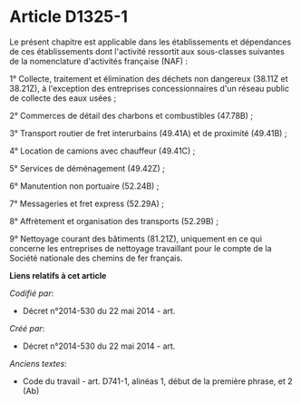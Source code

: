 # Article D1325-1

Le présent chapitre est applicable dans les établissements et dépendances de ces établissements dont l'activité ressortit aux
sous-classes suivantes de la nomenclature d'activités française (NAF) :

1° Collecte, traitement et élimination des déchets non dangereux (38.11Z et 38.21Z), à l'exception des entreprises
concessionnaires d'un réseau public de collecte des eaux usées ;

2° Commerces de détail des charbons et combustibles (47.78B) ;

3° Transport routier de fret interurbains (49.41A) et de proximité (49.41B) ;

4° Location de camions avec chauffeur (49.41C) ;

5° Services de déménagement (49.42Z) ;

6° Manutention non portuaire (52.24B) ;

7° Messageries et fret express (52.29A) ;

8° Affrètement et organisation des transports (52.29B) ;

9° Nettoyage courant des bâtiments (81.21Z), uniquement en ce qui concerne les entreprises de nettoyage travaillant pour le
compte de la Société nationale des chemins de fer français.

**Liens relatifs à cet article**

_Codifié par_:

  - Décret n°2014-530 du 22 mai 2014 - art.

_Créé par_:

  - Décret n°2014-530 du 22 mai 2014 - art.

_Anciens textes_:

  - Code du travail - art. D741-1, alinéas 1, début de la première phrase, et 2 (Ab)
